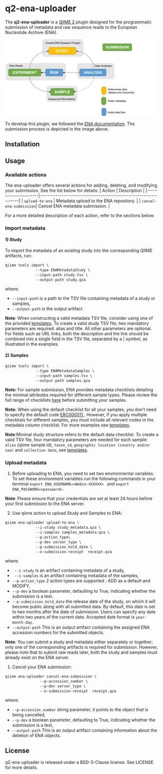 # q2-ena-uploader
The <b>q2-ena-uploader</b> is a  <a href="https://qiime2.org/">QIIME 2</a> plugin designed for the programmatic submission of metadata and raw sequence reads to the European Nucleotide Archive (ENA).
<p align="center">
<img src="images/ena_submission_image.webp" alt="Alt text" width="500"/>
</p>
To develop this plugin, we followed the <a href="https://ena-docs.readthedocs.io/en/latest/index.html">ENA documentation</a>. The submission process is depicted in the image above.


## Installation

## Usage

### Available actions
The ena-uploader offers several actions for adding, deleting, and modifying your submission. See the list below for details:
| Action               | Description                                                       |
|----------------------|-------------------------------------------------------------------|
| `upload-to-ena`        | Metadata upload to the ENA repository.                            |
| `cancel-ena-submission`| Cancel ENA metadata submission.                                   |

For a more detailed description of each action, refer to the sections below.

### Import metadata

#### 1) Study
To import the metadata of an existing study into the corresponding QIIME artifacts, run:

```shell
qiime tools import \
              --type ENAMetadataStudy \
              --input-path study.tsv \
              --output-path study.qza
```
where:
- `--input-path` is a path to the TSV file containing metadata of a study or samples,
- `--output-path` is the output artifact.

__Note__: When constructing a valid metadata TSV file, consider using one of the provided <a href="ena_uploader/templates/">templates</a>.
To create a valid study TSV file, two mandatory parameters are required: alias and title. All other parameters are optional. For fields such as URL links, both the description and the link should be combined into a single field in the TSV file, separated by a | symbol, as illustrated in the examples.


#### 2) Samples

```shell
qiime tools import \
              --type ENAMetadataSamples \
              --input-path samples.tsv \
              --output-path samples.qza
```


__Note:__  For sample submission, ENA provides metadata checklists detailing the minimal attributes required for different sample types. Please review the full range of checklists <a href="https://www.ebi.ac.uk/ena/browser/checklists">here</a> before submitting your samples. 

__Note:__ When using the default checklist for all your samples, you don’t need to specify the default code <a href="https://www.ebi.ac.uk/ena/browser/view/ERC000011"> ERC000011 </a>. However, if you apply multiple checklists for different samples, you must include all relevant codes in the metadata column checklist. For more examples see <a href="ena_uploader/templates/">templates</a>.

__Note__:Minimal study structure refers to the default data checklist. To create a valid TSV file, four mandatory parameters are needed for each sample: `alias` (qiime sample id), `taxon_id`, `geographic location (country and/or sea)` and `collection date`, see <a href="ena_uploader/templates/">templates</a>.

### Upload metadata

1) Before uploading to ENA, you need to set two environmental variables. To set these environment variables run the following commands in your terminal  `export ENA_USERNAME=<Webin-XXXXXX> ` and `export ENA_PASSWORD=<password>.` 

__Note__: Please ensure that your credentials are set at least 24 hours before your first submission to the ENA server.

2) Use qiime action to upload Study and Samples to ENA:

```shell
qiime ena-uploader upload-to-ena \
              --i-study study_metadata.qza \
              --i-samples samples_metadata.qza \
              --p-action_type\
              --p-dev server_type \
              --p-submission_hold_date \
              --o-submission-receipt  receipt.qza 
```
where:
- ` --i-study` is an artifact containing metadata of a study,
- ` --i-samples` is an artifact containing metadata of the samples,
- `--p-action_type` 2 action types are supported : ADD as a default and MODIFY,
- `--p-dev`  a boolean parameter, defaulting to True, indicating whether the submission is a test.
- `--p-submission_hold_date`  the release date of the study, on which it will become public along with all submitted data.
                                By default, this date is set to two months after the date of submission. Users can specify any date within two years of the current date. Accepted date format is `year-month-day`.
- `--output-path` This is an output artifact containing the assigned ENA accession numbers for the submitted objects.

__Note__: You can submit a study and metadata either separately or together; only one of the corresponding artifacts is required for submission. However, please note that to submit raw reads later, both the study and samples must already exist on the ENA server.

1) Cancel your ENA submission:
```shell
qiime ena-uploader cancel-ena-submission \
                --p-accession_number \
                --p-dev server_type \
                --o-submission-receipt  receipt.qza 
```
where:
- `--p-accession_number`  string parameter, it points to the object that is being cancelled,
- `--p-dev`  a boolean parameter, defaulting to True, indicating whether the submission is a test,
- `--output-path` This is an output artifact containing information about the deletion of ENA objects.

## License
q2-ena-uploader is released under a BSD-3-Clause license. See LICENSE for more details.